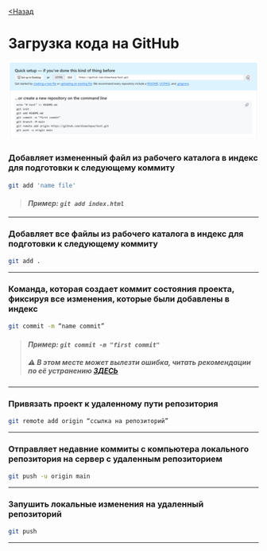 [<Назад](/readme.md)

# Загрузка кода на GitHub

![](/assets/Создаем%20репозиторий/2091.png)

### Добавляет измененный файл из рабочего каталога в индекс для подготовки к следующему коммиту

```bash
git add 'name file'
```
> #### _Пример: `git add index.html`_

---

### Добавляет все файлы из рабочего каталога в индекс для подготовки к следующему коммиту

```bash
git add .
```

---

### Команда, которая создает коммит состояния проекта, фиксируя все изменения, которые были добавлены в индекс

```bash
git commit -m “name commit”
```
> #### _Пример: `git commit -m "first commit"`_
> ##### ⚠️ _В этом месте может вылезти ошибка, читать рекомендации по её устранению_ [**ЗДЕСЬ**](/readme_ru/Author%20not%20confirmed.md)

---

### Привязать проект к удаленному пути репозитория

```bash
git remote add origin “ссылка на репозиторий”
```

---

### Отправляет недавние коммиты c компьютера локального репозитория на сервер с удаленным репозиторием

```bash
git push -u origin main
```

---

### Запушить локальные изменения на удаленный репозиторий

```bash
git push
```

---